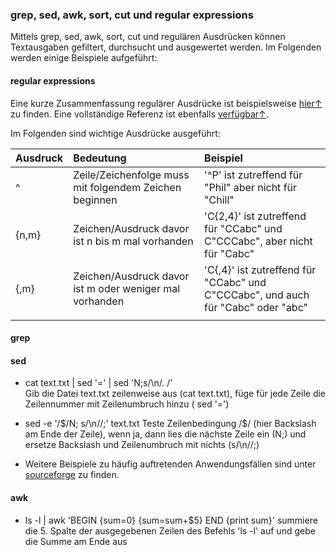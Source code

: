 ### grep, sed, awk, sort, cut und regular expressions

Mittels grep, sed, awk, sort, cut und regulären Ausdrücken können Textausgaben gefiltert, durchsucht und ausgewertet werden. Im Folgenden werden einige Beispiele aufgeführt:

#### regular expressions

Eine kurze Zusammenfassung regulärer Ausdrücke ist beispielsweise [hier↑](https://www.cheatography.com/davechild/cheat-sheets/regular-expressions/pdf_bw/) zu finden. Eine vollständige Referenz ist ebenfalls [verfügbar↑](https://www.princeton.edu/~mlovett/reference/Regular-Expressions.pdf).

Im Folgenden sind wichtige Ausdrücke ausgeführt:

| Ausdruck | Bedeutung | Beispiel |
| :--- | :--- | :--- |
| ^ | Zeile/Zeichenfolge muss mit folgendem Zeichen beginnen  | '^P' ist zutreffend für "Phil" aber nicht für "Chill" |
| {n,m} | Zeichen/Ausdruck davor ist n bis m mal vorhanden | 'C{2,4}' ist zutreffend für "CCabc" und C"CCCabc", aber nicht für "Cabc" |
| {,m} | Zeichen/Ausdruck davor ist m oder weniger mal vorhanden | 'C{,4}' ist zutreffend für "CCabc" und C"CCCabc", und auch für "Cabc" oder "abc" |
|  |  |  |

#### grep

#### sed

* cat text.txt \| sed '=' \| sed 'N;s/\n/. /'  
  Gib die Datei text.txt zeilenweise aus \(cat text.txt\), füge für jede Zeile die Zeilennummer mit Zeilenumbruch hinzu \( sed '='\)

* sed -e '/$/N; s/\n//;' text.txt  
  Teste Zeilenbedingung /$/ \(hier Backslash am Ende der Zeile\), wenn ja, dann lies die nächste Zeile ein \(N;\) und ersetze Backslash und Zeilenumbruch mit nichts \(s/\n//;\)

* Weitere Beispiele zu häufig auftretenden Anwendungsfällen sind unter [sourceforge](http://sed.sourceforge.net/sedfaq.html) zu finden.

#### awk

* ls -l \| awk 'BEGIN {sum=0} {sum=sum+$5} END {print sum}'
  summiere die 5. Spalte der ausgegebenen Zeilen des Befehls 'ls -l' auf und gebe die Summe am Ende aus



